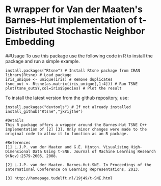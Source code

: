 # R wrapper for Van der Maaten's Barnes-Hut implementation of t-Distributed Stochastic Neighbor Embedding 

##Usage
To use this package use the following code in R to install the package and run a simple example.

```{R}
install.packages("Rtsne") # Install Rtsne package from CRAN
library(Rtsne) # Load package
iris_unique <- unique(iris) # Remove duplicates
tsne_out <- Rtsne(as.matrix(iris_unique[,1:4])) # Run TSNE
plot(tsne_out$Y,col=iris$Species) # Plot the result
```

To install the latest version from the github repository, use:
```{R}
install.packages("devtools") # If not already installed
install_github("Rtsne","jkrijthe")

#Details
This R package offers a wrapper around the Barnes-Hut TSNE C++ implementation of [2] [3]. Only minor changes were made to the original code to allow it to function as an R package.

#References
[1] L.J.P. van der Maaten and G.E. Hinton. Visualizing High-Dimensional Data Using t-SNE. Journal of Machine Learning Research 9(Nov):2579-2605, 2008.

[2] L.J.P. van der Maaten. Barnes-Hut-SNE. In Proceedings of the International Conference on Learning Representations, 2013.

[3] http://homepage.tudelft.nl/19j49/t-SNE.html